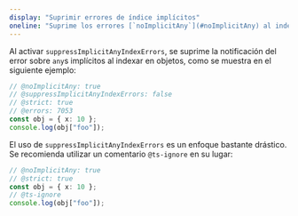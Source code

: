 ```yaml
---
display: "Suprimir errores de índice implícitos"
oneline: "Suprime los errores [`noImplicitAny`](#noImplicitAny) al indexar objetos que carecen de índice de firmas."
---
```


Al activar `suppressImplicitAnyIndexErrors`, se suprime la notificación del error sobre `any`s implícitos al indexar en objetos, como se muestra en el siguiente ejemplo:

```ts twoslash
// @noImplicitAny: true
// @suppressImplicitAnyIndexErrors: false
// @strict: true
// @errors: 7053
const obj = { x: 10 };
console.log(obj["foo"]);
```

El uso de `suppressImplicitAnyIndexErrors` es un enfoque bastante drástico. Se recomienda utilizar un comentario `@ts-ignore` en su lugar:

```ts twoslash
// @noImplicitAny: true
// @strict: true
const obj = { x: 10 };
// @ts-ignore
console.log(obj["foo"]);
```
